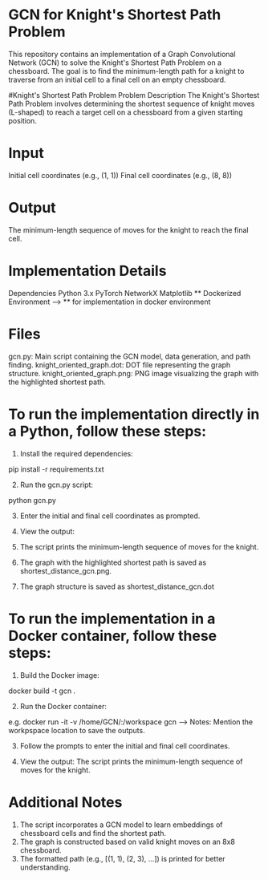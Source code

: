 # GCN for Knight's Shortest Path Problem
This repository contains an implementation of a Graph Convolutional Network (GCN) to solve the Knight's Shortest Path Problem on a chessboard. The goal is to find the minimum-length path for a knight to traverse from an initial cell to a final cell on an empty chessboard.

#Knight's Shortest Path Problem
Problem Description
The Knight's Shortest Path Problem involves determining the shortest sequence of knight moves (L-shaped) to reach a target cell on a chessboard from a given starting position.

# Input
Initial cell coordinates (e.g., (1, 1))
Final cell coordinates (e.g., (8, 8))

# Output
The minimum-length sequence of moves for the knight to reach the final cell.

# Implementation Details
Dependencies
Python 3.x
PyTorch
NetworkX
Matplotlib
** Dockerized Environment
--> ** for implementation in docker environment

# Files
gcn.py: Main script containing the GCN model, data generation, and path finding.
knight_oriented_graph.dot: DOT file representing the graph structure.
knight_oriented_graph.png: PNG image visualizing the graph with the highlighted shortest path.



# To run the implementation directly in a Python, follow these steps:

1. Install the required dependencies:

pip install -r requirements.txt

2. Run the gcn.py script:

python gcn.py


3. Enter the initial and final cell coordinates as prompted.

4. View the output:

5. The script prints the minimum-length sequence of moves for the knight.
6. The graph with the highlighted shortest path is saved as shortest_distance_gcn.png.
7. The graph structure is saved as shortest_distance_gcn.dot



# To run the implementation in a Docker container, follow these steps:

1. Build the Docker image:

docker build -t gcn .


2. Run the Docker container:

e.g. docker run -it -v /home/GCN/:/workspace gcn
--> Notes: Mention the workpspace location to save the outputs.

3. Follow the prompts to enter the initial and final cell coordinates.

4. View the output:
The script prints the minimum-length sequence of moves for the knight.



# Additional Notes

1. The script incorporates a GCN model to learn embeddings of chessboard cells and find the shortest path.
2. The graph is constructed based on valid knight moves on an 8x8 chessboard.
3. The formatted path (e.g., [(1, 1), (2, 3), ...]) is printed for better understanding.
